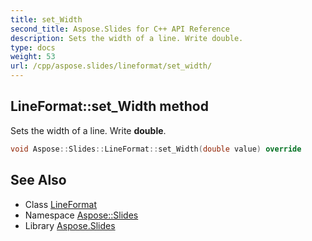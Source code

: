 ```yaml
---
title: set_Width
second_title: Aspose.Slides for C++ API Reference
description: Sets the width of a line. Write double.
type: docs
weight: 53
url: /cpp/aspose.slides/lineformat/set_width/
---
```

## LineFormat::set_Width method


Sets the width of a line. Write **double**.

```cpp
void Aspose::Slides::LineFormat::set_Width(double value) override
```

## See Also

* Class [LineFormat](../)
* Namespace [Aspose::Slides](../../)
* Library [Aspose.Slides](../../../)
